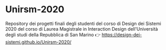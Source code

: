 # Unirsm-2020
Repository dei progetti finali degli studenti del corso di Design dei Sistemi 2020 del corso di Laurea Magistrale in Interaction Design dell'Università degli studi della Repubblica di San Marino 👉 https://design-dei-sistemi.github.io/Unirsm-2020/ 

